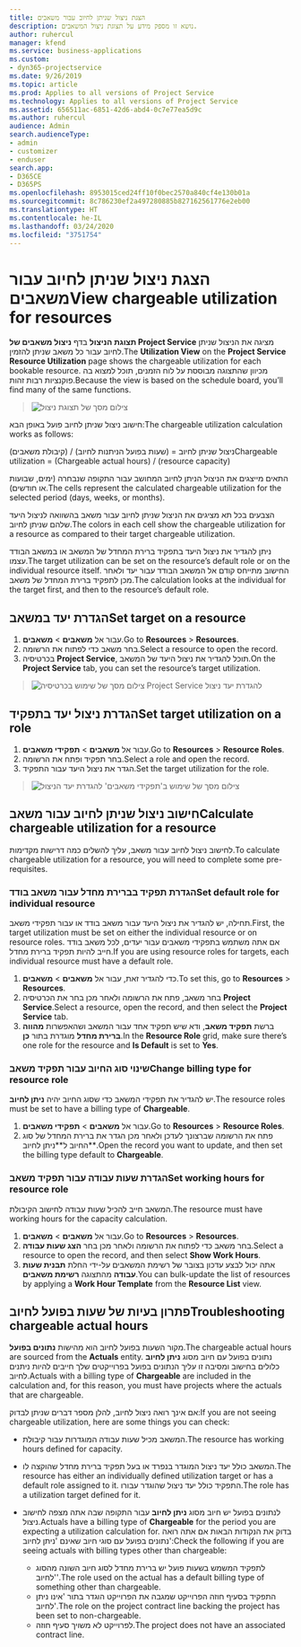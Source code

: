 ```yaml
---
title: הצגת ניצול שניתן לחיוב עבור משאבים
description: נושא זו מספק מידע על תצוגת ניצול המשאבים.
author: ruhercul
manager: kfend
ms.service: business-applications
ms.custom:
- dyn365-projectservice
ms.date: 9/26/2019
ms.topic: article
ms.prod: Applies to all versions of Project Service
ms.technology: Applies to all versions of Project Service
ms.assetid: 656511ac-6851-42d6-abd4-0c7e77ea5d9c
ms.author: ruhercul
audience: Admin
search.audienceType:
- admin
- customizer
- enduser
search.app:
- D365CE
- D365PS
ms.openlocfilehash: 8953015ced24ff10f0bec2570a840cf4e130b01a
ms.sourcegitcommit: 8c786230ef2a497280885b827162561776e2eb00
ms.translationtype: HT
ms.contentlocale: he-IL
ms.lasthandoff: 03/24/2020
ms.locfileid: "3751754"
---
```

# <a name="view-chargeable-utilization-for-resources"></a><span data-ttu-id="8560c-103">הצגת ניצול שניתן לחיוב עבור משאבים</span><span class="sxs-lookup"><span data-stu-id="8560c-103">View chargeable utilization for resources</span></span>
 
<span data-ttu-id="8560c-104">**תצוגת הניצול** בדף **ניצול משאבים של Project Service** מציגה את הניצול שניתן לחיוב עבור כל משאב שניתן להזמין.</span><span class="sxs-lookup"><span data-stu-id="8560c-104">The **Utilization View** on the **Project Service Resource Utilization** page shows the chargeable utilization for each bookable resource.</span></span> <span data-ttu-id="8560c-105">מכיוון שהתצוגה מבוססת על לוח הזמנים, תוכל למצוא בה פוקנציות רבות זהות.</span><span class="sxs-lookup"><span data-stu-id="8560c-105">Because the view is based on the schedule board, you’ll find many of the same functions.</span></span>

> ![צילום מסך של תצוגת ניצול](media/FAQ-utilization-1.png)
 

<span data-ttu-id="8560c-107">חישוב ניצול שניתן לחיוב פועל באופן הבא:</span><span class="sxs-lookup"><span data-stu-id="8560c-107">The chargeable utilization calculation works as follows:</span></span>

   <span data-ttu-id="8560c-108">ניצול שניתן לחיוב = (שעות בפועל הניתנות לחיוב) / (קיבולת משאבים)</span><span class="sxs-lookup"><span data-stu-id="8560c-108">Chargeable utilization = (Chargeable actual hours) / (resource capacity)</span></span>

<span data-ttu-id="8560c-109">התאים מייצגים את הניצול הניתן לחיוב המחושב עבור התקופה שנבחרה (ימים, שבועות או חודשים).</span><span class="sxs-lookup"><span data-stu-id="8560c-109">The cells represent the calculated chargeable utilization for the selected period (days, weeks, or months).</span></span>

<span data-ttu-id="8560c-110">הצבעים בכל תא מציגים את הניצול שניתן לחיוב עבור משאב בהשוואה לניצול היעד שלהם שניתן לחיוב.</span><span class="sxs-lookup"><span data-stu-id="8560c-110">The colors in each cell show the chargeable utilization for a resource as compared to their target chargeable utilization.</span></span> 

<span data-ttu-id="8560c-111">ניתן להגדיר את ניצול היעד בתפקיד ברירת המחדל של המשאב או במשאב הבודד עצמו.</span><span class="sxs-lookup"><span data-stu-id="8560c-111">The target utilization can be set on the resource’s default role or on the individual resource itself.</span></span> <span data-ttu-id="8560c-112">החישוב מתייחס קודם אל המשאב הבודד עבור יעד ולאחר מכן לתפקיד ברירת המחדל של משאב.</span><span class="sxs-lookup"><span data-stu-id="8560c-112">The calculation looks at the individual for the target first, and then to the resource’s default role.</span></span>

## <a name="set-target-on-a-resource"></a><span data-ttu-id="8560c-113">הגדרת יעד במשאב</span><span class="sxs-lookup"><span data-stu-id="8560c-113">Set target on a resource</span></span>

1. <span data-ttu-id="8560c-114">עבור אל **משאבים** \> **משאבים**.</span><span class="sxs-lookup"><span data-stu-id="8560c-114">Go to **Resources** \> **Resources**.</span></span> 
2. <span data-ttu-id="8560c-115">בחר משאב כדי לפתוח את הרשומה.</span><span class="sxs-lookup"><span data-stu-id="8560c-115">Select a resource to open the record.</span></span> 
3. <span data-ttu-id="8560c-116">בכרטיסיה **Project Service**, תוכל להגדיר את ניצול היעד של המשאב.</span><span class="sxs-lookup"><span data-stu-id="8560c-116">On the **Project Service** tab, you can set the resource’s target utilization.</span></span>

> ![צילום מסך של שימוש בכרטיסיה Project Service להגדרת יעד ניצול](media/FAQ-utilization-2.png)
 
## <a name="set-target-utilization-on-a-role"></a><span data-ttu-id="8560c-118">הגדרת ניצול יעד בתפקיד</span><span class="sxs-lookup"><span data-stu-id="8560c-118">Set target utilization on a role</span></span>

1. <span data-ttu-id="8560c-119">עבור אל **משאבים** \> **תפקידי משאבים**.</span><span class="sxs-lookup"><span data-stu-id="8560c-119">Go to **Resources** \> **Resource Roles**.</span></span> 
2. <span data-ttu-id="8560c-120">בחר תפקיד ופתח את הרשומה.</span><span class="sxs-lookup"><span data-stu-id="8560c-120">Select a role and open the record.</span></span> 
3. <span data-ttu-id="8560c-121">הגדר את ניצול היעד עבור התפקיד.</span><span class="sxs-lookup"><span data-stu-id="8560c-121">Set the target utilization for the role.</span></span>

> ![צילום מסך של שימוש ב'תפקידי משאבים' להגדרת יעד הניצול](media/FAQ-utilization-3.png)
 
## <a name="calculate-chargeable-utilization-for-a-resource"></a><span data-ttu-id="8560c-123">חישוב ניצול שניתן לחיוב עבור משאב</span><span class="sxs-lookup"><span data-stu-id="8560c-123">Calculate chargeable utilization for a resource</span></span>

<span data-ttu-id="8560c-124">לחישוב ניצול לחיוב עבור משאב, עליך להשלים כמה דרישות מקדימות.</span><span class="sxs-lookup"><span data-stu-id="8560c-124">To calculate chargeable utilization for a resource, you will need to complete some pre-requisites.</span></span> 

### <a name="set-default-role-for-individual-resource"></a><span data-ttu-id="8560c-125">הגדרת תפקיד בברירת מחדל עבור משאב בודד</span><span class="sxs-lookup"><span data-stu-id="8560c-125">Set default role for individual resource</span></span>

<span data-ttu-id="8560c-126">תחילה, יש להגדיר את ניצול היעד עבור משאב בודד או עבור תפקידי משאב.</span><span class="sxs-lookup"><span data-stu-id="8560c-126">First, the target utilization must be set on either the individual resource or on resource roles.</span></span> <span data-ttu-id="8560c-127">אם אתה משתמש בתפקידי משאבים עבור יעדים, לכל משאב בודד חייב להיות תפקיד ברירת מחדל.</span><span class="sxs-lookup"><span data-stu-id="8560c-127">If you are using resource roles for targets, each individual resource must have a default role.</span></span> 

1. <span data-ttu-id="8560c-128">כדי להגדיר זאת, עבור אל **משאבים** \> **משאבים**.</span><span class="sxs-lookup"><span data-stu-id="8560c-128">To set this, go to **Resources** \> **Resources**.</span></span> 
2. <span data-ttu-id="8560c-129">בחר משאב, פתח את הרשומה ולאחר מכן בחר את הכרטיסיה **Project Service**.</span><span class="sxs-lookup"><span data-stu-id="8560c-129">Select a resource, open the record, and then select the **Project Service** tab.</span></span> 
3. <span data-ttu-id="8560c-130">ברשת **תפקיד משאב**, ודא שיש תפקיד אחד עבור המשאב ושהאפשרות **‏‫מהווה ברירת מחדל‬** מוגדרת בתור **כן**.</span><span class="sxs-lookup"><span data-stu-id="8560c-130">In the **Resource Role** grid, make sure there’s one role for the resource and **Is Default** is set to **Yes**.</span></span>
 
### <a name="change-billing-type-for-resource-role"></a><span data-ttu-id="8560c-131">שינוי סוג החיוב עבור תפקיד משאב</span><span class="sxs-lookup"><span data-stu-id="8560c-131">Change billing type for resource role</span></span>

<span data-ttu-id="8560c-132">יש להגדיר את תפקידי המשאב כדי שסוג החיוב יהיה **‏‫ניתן לחיוב‬**.</span><span class="sxs-lookup"><span data-stu-id="8560c-132">The resource roles must be set to have a billing type of **Chargeable**.</span></span> 

1. <span data-ttu-id="8560c-133">עבור אל **משאבים** \> **תפקידי משאבים**.</span><span class="sxs-lookup"><span data-stu-id="8560c-133">Go to **Resources** \> **Resource Roles**.</span></span> 
2. <span data-ttu-id="8560c-134">פתח את הרשומה שברצונך לעדכן ולאחר מכן הגדר את ברירת המחדל של סוג החיוב ל**‏‫ניתן לחיוב‬**.</span><span class="sxs-lookup"><span data-stu-id="8560c-134">Open the record you want to update, and then set the billing type default to **Chargeable**.</span></span>

### <a name="set-working-hours-for-resource-role"></a><span data-ttu-id="8560c-135">הגדרת שעות עבודה עבור תפקיד משאב</span><span class="sxs-lookup"><span data-stu-id="8560c-135">Set working hours for resource role</span></span>
 
<span data-ttu-id="8560c-136">המשאב חייב להכיל שעות עבודה לחישוב הקיבולת.</span><span class="sxs-lookup"><span data-stu-id="8560c-136">The resource must have working hours for the capacity calculation.</span></span> 

1. <span data-ttu-id="8560c-137">עבור אל **משאבים** \> **משאבים**.</span><span class="sxs-lookup"><span data-stu-id="8560c-137">Go to **Resources** \> **Resources**.</span></span> 
2. <span data-ttu-id="8560c-138">בחר משאב כדי לפתוח את הרשומה ולאחר מכן בחר **הצג שעות עבודה**.</span><span class="sxs-lookup"><span data-stu-id="8560c-138">Select a resource to open the record, and then select **Show Work Hours**.</span></span> 
3. <span data-ttu-id="8560c-139">אתה יכול לבצע עדכון בצובר של רשימת המשאבים על-ידי החלת **תבנית שעות עבודה** מהתצוגה **רשימת משאבים**.</span><span class="sxs-lookup"><span data-stu-id="8560c-139">You can bulk-update the list of resources by applying a **Work Hour Template** from the **Resource List** view.</span></span>

## <a name="troubleshooting-chargeable-actual-hours"></a><span data-ttu-id="8560c-140">פתרון בעיות של שעות בפועל לחיוב</span><span class="sxs-lookup"><span data-stu-id="8560c-140">Troubleshooting chargeable actual hours</span></span>

<span data-ttu-id="8560c-141">מקור השעות בפועל לחיוב הוא מהישות  **נתונים בפועל**.</span><span class="sxs-lookup"><span data-stu-id="8560c-141">The chargeable actual hours are sourced from the **Actuals** entity.</span></span> <span data-ttu-id="8560c-142">נתונים בפועל עם חיוב מסוג **ניתן לחיוב** כלולים בחישוב ומסיבה זו עליך הנתונים בפועל בפרוייקטים שלך חייבים להיות ניתנים לחיוב.</span><span class="sxs-lookup"><span data-stu-id="8560c-142">Actuals with a billing type of **Chargeable** are included in the calculation and, for this reason, you must have projects where the actuals that are chargeable.</span></span>

<span data-ttu-id="8560c-143">אם אינך רואה ניצול לחיוב, להלן מספר דברים שניתן לבדוק:</span><span class="sxs-lookup"><span data-stu-id="8560c-143">If you are not seeing chargeable utilization, here are some things you can check:</span></span>

- <span data-ttu-id="8560c-144">המשאב מכיל שעות עבודה המוגדרות עבור קיבולת.</span><span class="sxs-lookup"><span data-stu-id="8560c-144">The resource has working hours defined for capacity.</span></span>
- <span data-ttu-id="8560c-145">המשאב כולל יעד ניצול המוגדר בנפרד או בעל תפקיד ברירת מחדל שהוקצה לו.</span><span class="sxs-lookup"><span data-stu-id="8560c-145">The resource has either an individually defined utilization target or has a default role assigned to it.</span></span> <span data-ttu-id="8560c-146">התפקיד כולל יעד ניצול שהוגדר עבורו.</span><span class="sxs-lookup"><span data-stu-id="8560c-146">The role has a utilization target defined for it.</span></span>
- <span data-ttu-id="8560c-147">לנתונים בפועל יש חיוב מסוג **ניתן לחיוב** עבור התקופה שבה אתה מצפה לחישוב ניצול.</span><span class="sxs-lookup"><span data-stu-id="8560c-147">Actuals have a billing type of **Chargeable** for the period you are expecting a utilization calculation for.</span></span> <span data-ttu-id="8560c-148">בדוק את הנקודות הבאות אם אתה רואה נתונים בפועל עם סוגי חיוב שאינם 'ניתן לחיוב':</span><span class="sxs-lookup"><span data-stu-id="8560c-148">Check the following if you are seeing actuals with billing types other than chargeable:</span></span>

  - <span data-ttu-id="8560c-149">לתפקיד המשמש בשעות פועל יש ברירת מחדל לסוג חיוב השונה מהסוג 'לחיוב'.</span><span class="sxs-lookup"><span data-stu-id="8560c-149">The role used on the actual has a default billing type of something other than chargeable.</span></span>
  - <span data-ttu-id="8560c-150">התפקיד בסעיף חוזה הפרוייקט שמגבה את הפרוייקט הוגדר בתור 'אינו ניתן לחיוב'.</span><span class="sxs-lookup"><span data-stu-id="8560c-150">The role on the project contract line backing the project has been set to non-chargeable.</span></span>
  - <span data-ttu-id="8560c-151">לפרוייקט לא משויך סעיף חוזה.</span><span class="sxs-lookup"><span data-stu-id="8560c-151">The project does not have an associated contract line.</span></span>


